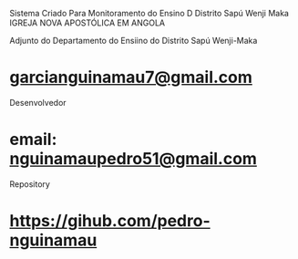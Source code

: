 Sistema Criado Para Monitoramento do Ensino D Distrito Sapú Wenji Maka 
IGREJA NOVA APOSTÓLICA EM ANGOLA

Adjunto do Departamento do Ensiino do Distrito Sapú Wenji-Maka
# garcianguinamau7@gmail.com

Desenvolvedor 
# email: nguinamaupedro51@gmail.com

Repository
# https://gihub.com/pedro-nguinamau

